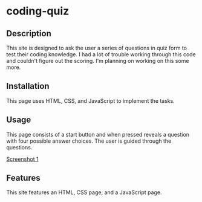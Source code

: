 # coding-quiz

## Description
This site is designed to ask the user a series of questions in quiz form to test their coding knowledge. I had a lot of trouble working through this code and couldn't figure out the scoring. I'm planning on working on this some more.

## Installation
This page uses HTML, CSS, and JavaScript to implement the tasks.

## Usage
This page consists of a start button and when pressed reveals a question with four possible answer choices. The user is guided through the questions. 

    
[Screenshot 1](assets/screenshot.png)
    

## Features
This site features an HTML, CSS page, and a JavaScript page.